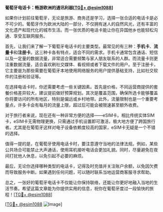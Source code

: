 **葡萄牙电话卡：畅游欧洲的通讯利器[[TG💪+ @esim1088](https://t.me/s/esim1088)]**

如果你计划前往葡萄牙，无论是旅游、商务还是学习，选择一张合适的电话卡是必不可少的。葡萄牙作为欧洲大陆的一部分，不仅拥有迷人的自然风光，还有丰富的文化遗产和现代化的城市生活。而一张优质的电话卡能让你在异国他乡也能轻松沟通、享受互联网服务。

首先，让我们来了解一下葡萄牙电话卡的主要类型。最常见的有三种：**手机卡**、**流量卡**和**注册卡**。这三种卡各有特点，适合不同的需求。手机卡通常包含通话、短信以及一定量的数据流量，非常适合需要频繁与家人朋友联系的人群。而流量卡则更注重数据流量，适合喜欢刷社交媒体、看视频或者下载文件的用户。至于注册卡，它主要是为那些需要在葡萄牙本地使用网络服务的用户提供基础支持，比如社交软件的注册和验证等。

在选择电话卡时，你还需要考虑一些关键因素。首先是价格，不同运营商提供的套餐价格差异较大，建议提前做好预算规划。其次是覆盖范围，确保所选卡能够覆盖你将要访问的所有地区，特别是偏远或乡村地带。此外，流量限制也是一个重要考量点，许多卡会有每月的流量上限，超过后可能会被限速甚至额外收费。

对于旅行者来说，现在还有一种非常方便的选择——eSIM卡。相比传统实体SIM卡，eSIM卡无需物理更换，只需通过手机设置即可激活，极大地方便了跨国旅行者。尤其是在葡萄牙这样对电子设备依赖度较高的国家，eSIM卡无疑是一个不错的选择。

值得一提的是，在葡萄牙使用电话卡时，要注意遵守当地的法律法规。例如，某些公共场合可能禁止大声通话，使用耳机接听电话会更加礼貌。同时，尽量避免在夜间打扰他人休息，以免引起不必要的麻烦。

最后，无论你选择哪种类型的电话卡，记得及时充值并关注账户余额，以免因欠费而导致服务中断。如果遇到任何问题，可以随时联系当地运营商客服寻求帮助。

总之，一张好的葡萄牙电话卡不仅能让你保持联络，还能让你更好地融入当地的生活节奏。希望这篇文章能为你提供实用的信息，祝你在葡萄牙度过一段愉快的旅程！[[TG💪+ @esim1088](https://t.me/s/esim1088)]

[[TG💪+ @esim1088](https://t.me/s/esim1088) ![Image](https://i.postimg.cc/4NQfJmqS/Snipaste-2025-05-13-00-14-12.png)]